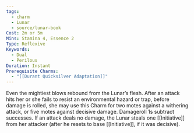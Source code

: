 ```yaml
---
tags:
  - charm
  - Lunar
  - source/lunar-book
Cost: 2m or 5m
Mins: Stamina 4, Essence 2
Type: Reflexive
Keywords:
  - Dual
  - Perilous
Duration: Instant
Prerequisite Charms:
  - "[[Durant Quicksilver Adaptation]]"
---
```

Even the mightiest blows rebound from the Lunar’s flesh. After an attack hits her or she fails to resist an environmental hazard or trap, before damage is rolled, she may use this Charm for two motes against a withering attack, or five motes against decisive damage. Damageroll 1s subtract successes. If an attack deals no damage, the Lunar steals one [[Initiative]] from her attacker (after he resets to base [[Initiative]], if it was decisive).